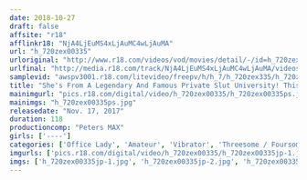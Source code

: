 ```yaml
---
date: 2018-10-27
draft: false
affsite: "r18"
afflinkr18: "NjA4LjEuMS4xLjAuMC4wLjAuMA"
url: "h_720zex00335"
urloriginal: "http://www.r18.com/videos/vod/movies/detail/-/id=h_720zex00335"
urlfinal: "http://media.r18.com/track/NjA4LjEuMS4xLjAuMC4wLjAuMA/videos/vod/movies/detail/-/id=h_720zex00335"
samplevid: "awspv3001.r18.com/litevideo/freepv/h/h_7/h_720zex335/h_720zex335_dmb_w.mp4"
title: "She's From A Legendary And Famous Private Slut University! This Office Lady Loves To Take It From Behind Meet Karina (Age 23) Who Is Making Her AV Debut Out Of Pure Personal Interest"
mainimgurl: "pics.r18.com/digital/video/h_720zex00335/h_720zex00335ps.jpg"
mainimgs: "h_720zex00335ps.jpg"
releasedate: "Nov. 17, 2017"
duration: 118
productioncomp: "Peters MAX"
girls: ['----']
categories: ['Office Lady', 'Amateur', 'Vibrator', 'Threesome / Foursome', 'Big Vibrator', 'Hi-Def']
imgurls: ['pics.r18.com/digital/video/h_720zex00335/h_720zex00335jp-1.jpg', 'pics.r18.com/digital/video/h_720zex00335/h_720zex00335jp-2.jpg', 'pics.r18.com/digital/video/h_720zex00335/h_720zex00335jp-3.jpg', 'pics.r18.com/digital/video/h_720zex00335/h_720zex00335jp-4.jpg', 'pics.r18.com/digital/video/h_720zex00335/h_720zex00335jp-5.jpg', 'pics.r18.com/digital/video/h_720zex00335/h_720zex00335jp-6.jpg', 'pics.r18.com/digital/video/h_720zex00335/h_720zex00335jp-7.jpg', 'pics.r18.com/digital/video/h_720zex00335/h_720zex00335jp-8.jpg', 'pics.r18.com/digital/video/h_720zex00335/h_720zex00335jp-9.jpg', 'pics.r18.com/digital/video/h_720zex00335/h_720zex00335jp-10.jpg', 'pics.r18.com/digital/video/h_720zex00335/h_720zex00335jp-11.jpg', 'pics.r18.com/digital/video/h_720zex00335/h_720zex00335jp-12.jpg', 'pics.r18.com/digital/video/h_720zex00335/h_720zex00335jp-13.jpg', 'pics.r18.com/digital/video/h_720zex00335/h_720zex00335jp-14.jpg', 'pics.r18.com/digital/video/h_720zex00335/h_720zex00335jp-15.jpg', 'pics.r18.com/digital/video/h_720zex00335/h_720zex00335jp-16.jpg', 'pics.r18.com/digital/video/h_720zex00335/h_720zex00335jp-17.jpg', 'pics.r18.com/digital/video/h_720zex00335/h_720zex00335jp-18.jpg', 'pics.r18.com/digital/video/h_720zex00335/h_720zex00335jp-19.jpg', 'pics.r18.com/digital/video/h_720zex00335/h_720zex00335jp-20.jpg']
imgs: ['h_720zex00335jp-1.jpg', 'h_720zex00335jp-2.jpg', 'h_720zex00335jp-3.jpg', 'h_720zex00335jp-4.jpg', 'h_720zex00335jp-5.jpg', 'h_720zex00335jp-6.jpg', 'h_720zex00335jp-7.jpg', 'h_720zex00335jp-8.jpg', 'h_720zex00335jp-9.jpg', 'h_720zex00335jp-10.jpg', 'h_720zex00335jp-11.jpg', 'h_720zex00335jp-12.jpg', 'h_720zex00335jp-13.jpg', 'h_720zex00335jp-14.jpg', 'h_720zex00335jp-15.jpg', 'h_720zex00335jp-16.jpg', 'h_720zex00335jp-17.jpg', 'h_720zex00335jp-18.jpg', 'h_720zex00335jp-19.jpg', 'h_720zex00335jp-20.jpg']
---
```

